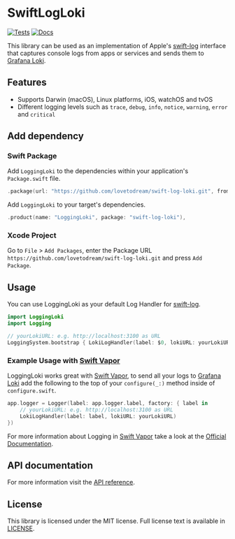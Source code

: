 # SwiftLogLoki

[![Tests](https://github.com/lovetodream/swift-log-loki/actions/workflows/tests.yml/badge.svg)](https://github.com/lovetodream/swift-log-loki/actions/workflows/tests.yml)
[![Docs](https://github.com/lovetodream/swift-log-loki/actions/workflows/deploy_docs.yml/badge.svg)](https://github.com/lovetodream/swift-log-loki/actions/workflows/deploy_docs.yml)

This library can be used as an implementation of Apple's [swift-log](https://github.com/apple/swift-log) interface that captures console logs from apps or services and sends them to [Grafana Loki](https://grafana.com/oss/loki).

## Features

- Supports Darwin (macOS), Linux platforms, iOS, watchOS and tvOS
- Different logging levels such as `trace`, `debug`, `info`, `notice`, `warning`, `error` and `critical`

## Add dependency

### Swift Package

Add `LoggingLoki` to the dependencies within your application's `Package.swift` file.

```swift
.package(url: "https://github.com/lovetodream/swift-log-loki.git", from: "0.1.0"),
```

Add `LoggingLoki` to your target's dependencies.

```swift
.product(name: "LoggingLoki", package: "swift-log-loki"),
``` 

### Xcode Project

Go to `File` > `Add Packages`, enter the Package URL `https://github.com/lovetodream/swift-log-loki.git` and press `Add Package`.


## Usage

You can use LoggingLoki as your default Log Handler for [swift-log](https://github.com/apple/swift-log).

```swift
import LoggingLoki
import Logging

// yourLokiURL: e.g. http://localhost:3100 as URL
LoggingSystem.bootstrap { LokiLogHandler(label: $0, lokiURL: yourLokiURL) }
```

### Example Usage with [Swift Vapor](https://vapor.codes)

LoggingLoki works great with [Swift Vapor](https://vapor.codes), to send all your logs to [Grafana Loki](https://grafana.com/oss/loki) add the following to the top of your `configure(_:)` method inside of `configure.swift`.

```swift
app.logger = Logger(label: app.logger.label, factory: { label in
    // yourLokiURL: e.g. http://localhost:3100 as URL
    LokiLogHandler(label: label, lokiURL: yourLokiURL)
})
```

For more information about Logging in [Swift Vapor](https://vapor.codes) take a look at the [Official Documentation](https://docs.vapor.codes/basics/logging/). 

## API documentation

For more information visit the [API reference](https://timozacherl.com/swift-log-loki/documentation/loggingloki/).

## License

This library is licensed under the MIT license. Full license text is available in [LICENSE](https://github.com/lovetodream/swift-log-loki/blob/main/LICENSE).
